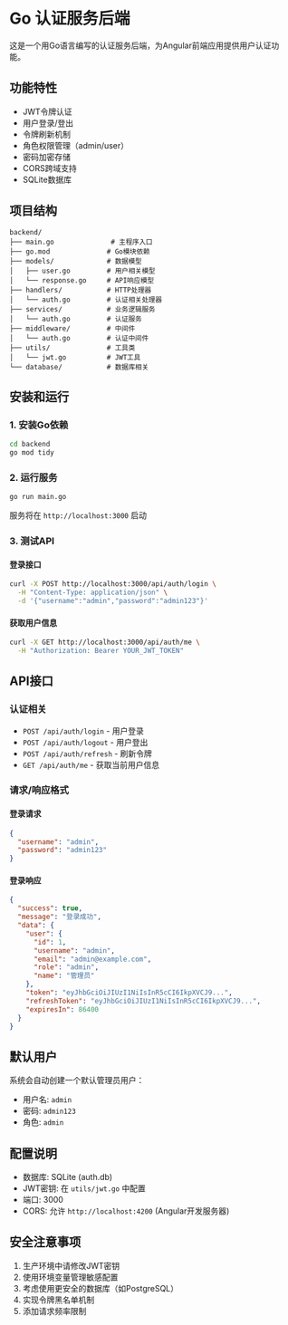 # Go 认证服务后端

这是一个用Go语言编写的认证服务后端，为Angular前端应用提供用户认证功能。

## 功能特性

- JWT令牌认证
- 用户登录/登出
- 令牌刷新机制
- 角色权限管理（admin/user）
- 密码加密存储
- CORS跨域支持
- SQLite数据库

## 项目结构

```
backend/
├── main.go              # 主程序入口
├── go.mod              # Go模块依赖
├── models/             # 数据模型
│   ├── user.go         # 用户相关模型
│   └── response.go     # API响应模型
├── handlers/           # HTTP处理器
│   └── auth.go         # 认证相关处理器
├── services/           # 业务逻辑服务
│   └── auth.go         # 认证服务
├── middleware/         # 中间件
│   └── auth.go         # 认证中间件
├── utils/              # 工具类
│   └── jwt.go          # JWT工具
└── database/           # 数据库相关
```

## 安装和运行

### 1. 安装Go依赖

```bash
cd backend
go mod tidy
```

### 2. 运行服务

```bash
go run main.go
```

服务将在 `http://localhost:3000` 启动

### 3. 测试API

#### 登录接口
```bash
curl -X POST http://localhost:3000/api/auth/login \
  -H "Content-Type: application/json" \
  -d '{"username":"admin","password":"admin123"}'
```

#### 获取用户信息
```bash
curl -X GET http://localhost:3000/api/auth/me \
  -H "Authorization: Bearer YOUR_JWT_TOKEN"
```

## API接口

### 认证相关

- `POST /api/auth/login` - 用户登录
- `POST /api/auth/logout` - 用户登出
- `POST /api/auth/refresh` - 刷新令牌
- `GET /api/auth/me` - 获取当前用户信息

### 请求/响应格式

#### 登录请求
```json
{
  "username": "admin",
  "password": "admin123"
}
```

#### 登录响应
```json
{
  "success": true,
  "message": "登录成功",
  "data": {
    "user": {
      "id": 1,
      "username": "admin",
      "email": "admin@example.com",
      "role": "admin",
      "name": "管理员"
    },
    "token": "eyJhbGciOiJIUzI1NiIsInR5cCI6IkpXVCJ9...",
    "refreshToken": "eyJhbGciOiJIUzI1NiIsInR5cCI6IkpXVCJ9...",
    "expiresIn": 86400
  }
}
```

## 默认用户

系统会自动创建一个默认管理员用户：
- 用户名: `admin`
- 密码: `admin123`
- 角色: `admin`

## 配置说明

- 数据库: SQLite (auth.db)
- JWT密钥: 在 `utils/jwt.go` 中配置
- 端口: 3000
- CORS: 允许 `http://localhost:4200` (Angular开发服务器)

## 安全注意事项

1. 生产环境中请修改JWT密钥
2. 使用环境变量管理敏感配置
3. 考虑使用更安全的数据库（如PostgreSQL）
4. 实现令牌黑名单机制
5. 添加请求频率限制


